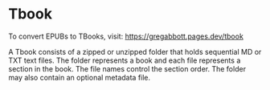 # Tbook
To convert EPUBs to TBooks, visit: https://gregabbott.pages.dev/tbook

A Tbook consists of a zipped or unzipped folder
  that holds sequential MD or TXT text files.
The folder represents a book
  and each file represents a section in the book.
The file names control the section order.
The folder may also contain an optional metadata file.
